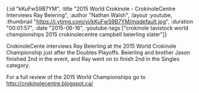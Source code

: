 {:id "kKuFwS9B7YM",
 :title
 "2015 World Crokinole - CrokinoleCentre Interviews Ray Beiering",
 :author "Nathan Walsh",
 :layout :youtube,
 :thumbnail "https://i.ytimg.com/vi/kKuFwS9B7YM/mqdefault.jpg",
 :duration "00:01:57",
 :date "2015-06-16",
 :youtube-tags
 ["crokinole tavistock world championships 2015 crokinolecentre campbell beierling slater"]}


CrokinoleCente interviews Ray Beierling at the 2015 World Crokinole Championship just after the Doubles Playoffs. Beierling and brother Jason finished 2nd in the event, and Ray went on to finish 2nd in the Singles category.

For a full review of the 2015 World Championships go to http://crokinolecentre.blogspot.ca/
